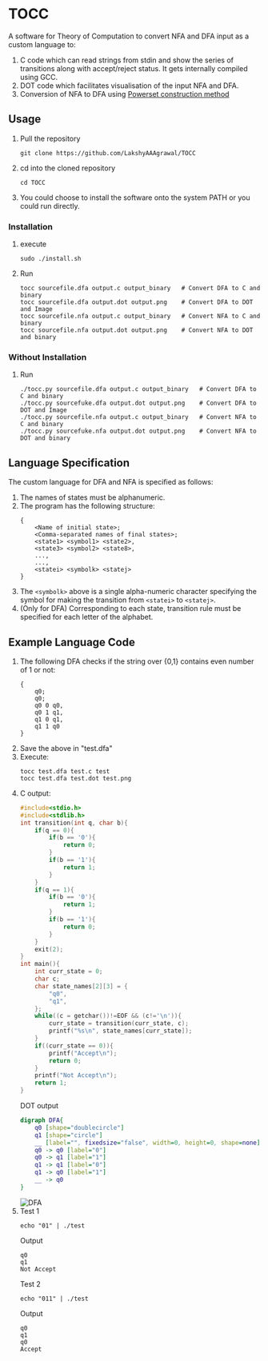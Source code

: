 # TOCC
A software for Theory of Computation to convert NFA and DFA input as a custom language to:
1. C code which can read strings from stdin and show the series of transitions
   along with accept/reject status. It gets internally compiled using GCC.
2. DOT code which facilitates visualisation of the input NFA and DFA.
3. Conversion of NFA to DFA using [Powerset construction method](
   https://en.wikipedia.org/wiki/Powerset_construction)

## Usage
1. Pull the repository
   ```
   git clone https://github.com/LakshyAAAgrawal/TOCC
   ```
2. cd into the cloned repository
   ```
   cd TOCC
   ```
3. You could choose to install the software onto the system PATH or you could run directly.
### Installation
1. execute
   ```
   sudo ./install.sh
   ```
2. Run
   ```
   tocc sourcefile.dfa output.c output_binary   # Convert DFA to C and binary
   tocc sourcefile.dfa output.dot output.png    # Convert DFA to DOT and Image
   tocc sourcefile.nfa output.c output_binary   # Convert NFA to C and binary
   tocc sourcefile.nfa output.dot output.png    # Convert NFA to DOT and binary
   ```

### Without Installation
1. Run
   ```
   ./tocc.py sourcefile.dfa output.c output_binary   # Convert DFA to C and binary
   ./tocc.py sourcefuke.dfa output.dot output.png    # Convert DFA to DOT and Image
   ./tocc.py sourcefile.nfa output.c output_binary   # Convert NFA to C and binary
   ./tocc.py sourcefuke.nfa output.dot output.png    # Convert NFA to DOT and binary
   ```

## Language Specification
The custom language for DFA and NFA is specified as follows:
1. The names of states must be alphanumeric.
2. The program has the following structure:
   ```
   {
	   <Name of initial state>;
	   <Comma-separated names of final states>;
	   <state1> <symbol1> <state2>,
	   <state3> <symbol2> <state8>,
	   ...,
	   ...,
	   <statei> <symbolk> <statej>
   }
   ```
3. The ```<symbolk>``` above is a single alpha-numeric character specifying the symbol for making the transition from ```<statei>``` to ```<statej>```.
4. (Only for DFA) Corresponding to each state, transition rule must be specified for each letter of the alphabet.

## Example Language Code
1. The following DFA checks if the string over {0,1} contains even number of 1 or not:
	```
	{
		q0;
		q0;
		q0 0 q0,
		q0 1 q1,
		q1 0 q1,
		q1 1 q0
	}
	```
2. Save the above in "test.dfa"
3. Execute:
   ```
   tocc test.dfa test.c test
   tocc test.dfa test.dot test.png
   ```
4. C output:
   ```C
   #include<stdio.h>
   #include<stdlib.h>
   int transition(int q, char b){
	   if(q == 0){
		   if(b == '0'){
			   return 0;
		   }
		   if(b == '1'){
			   return 1;
		   }
	   }
	   if(q == 1){
		   if(b == '0'){
			   return 1;
		   }
		   if(b == '1'){
			   return 0;
		   }
	   }
	   exit(2);
   }
   int main(){
	   int curr_state = 0;
	   char c;
	   char state_names[2][3] = {
		   "q0",
		   "q1",
	   };
	   while((c = getchar())!=EOF && (c!='\n')){
		   curr_state = transition(curr_state, c);
		   printf("%s\n", state_names[curr_state]);
	   }
	   if((curr_state == 0)){
		   printf("Accept\n");
		   return 0;
	   }
	   printf("Not Accept\n");
	   return 1;
   }
   ```
   DOT output
   ```dot
   digraph DFA{
	   q0 [shape="doublecircle"]
	   q1 [shape="circle"]
	   __ [label="", fixedsize="false", width=0, height=0, shape=none]
	   q0 -> q0 [label="0"]
	   q0 -> q1 [label="1"]
	   q1 -> q1 [label="0"]
	   q1 -> q0 [label="1"]
	   __ -> q0
   }
   ```
   ![DFA](https://i.imgur.com/v9PH3ld.png)
5. Test 1
   ```
   echo "01" | ./test
   ```
   Output
   ```
   q0
   q1
   Not Accept
   ```
   Test 2
   ```
   echo "011" | ./test
   ```
   Output
   ```
   q0
   q1
   q0
   Accept
   ```

